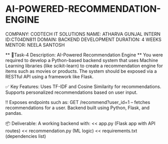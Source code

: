 # AI-POWERED-RECOMMENDATION-ENGINE

COMPANY: CODTECH IT SOLUTIONS
NAME: ATHARVA GUNJAL
INTERN ID:CT04DN811
DOMAIN: BACKEND DEVELOPMENT
DURATION: 4 WEEKS
MENTOR: NEELA SANTOSH

** 📝Task-4 Description: AI-Powered Recommendation Engine **
You were required to develop a Python-based backend system that uses Machine Learning libraries (like scikit-learn) to create a recommendation engine for items such as movies or products. The system should be exposed via a RESTful API using a framework like Flask.

✅ Key Features:
Uses TF-IDF and Cosine Similarity for recommendations.
Supports personalized recommendations based on user input.

!! Exposes endpoints such as:
   GET /recommend?user_id=1 – fetches recommendations for a user.
   Backend built using Python, Flask, and pandas.

📦 Deliverable:
A working backend with:
<< app.py (Flask app with API routes)
<< recommendation.py (ML logic)
<< requirements.txt (dependencies list)
